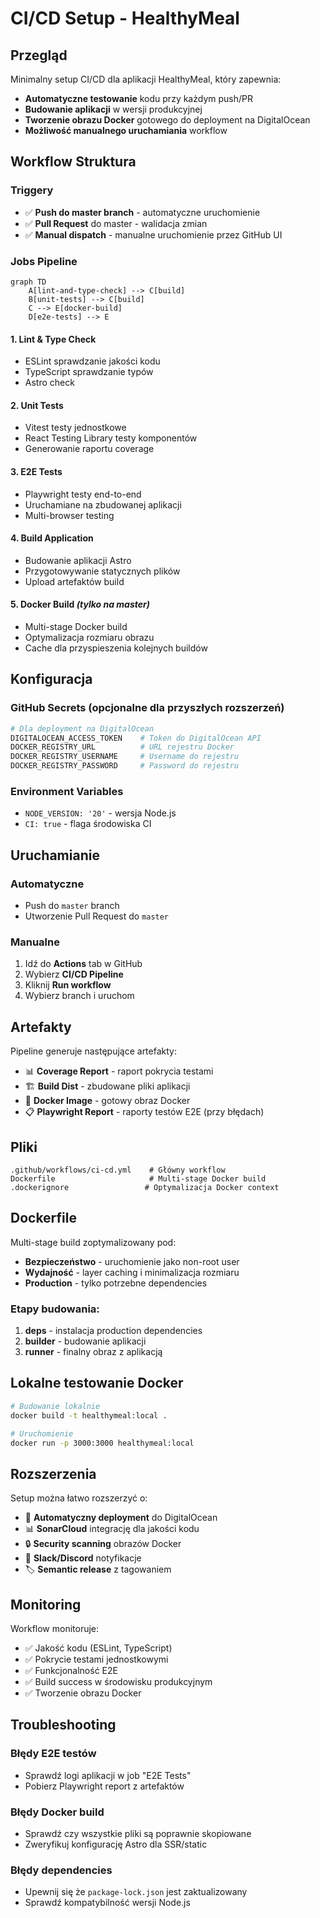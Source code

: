 # CI/CD Setup - HealthyMeal

## Przegląd

Minimalny setup CI/CD dla aplikacji HealthyMeal, który zapewnia:
- **Automatyczne testowanie** kodu przy każdym push/PR
- **Budowanie aplikacji** w wersji produkcyjnej
- **Tworzenie obrazu Docker** gotowego do deployment na DigitalOcean
- **Możliwość manualnego uruchamiania** workflow

## Workflow Struktura

### Triggery
- ✅ **Push do master branch** - automatyczne uruchomienie
- ✅ **Pull Request** do master - walidacja zmian
- ✅ **Manual dispatch** - manualne uruchomienie przez GitHub UI

### Jobs Pipeline

```mermaid
graph TD
    A[lint-and-type-check] --> C[build]
    B[unit-tests] --> C[build]
    C --> E[docker-build]
    D[e2e-tests] --> E
```

#### 1. **Lint & Type Check**
- ESLint sprawdzanie jakości kodu
- TypeScript sprawdzanie typów
- Astro check

#### 2. **Unit Tests**
- Vitest testy jednostkowe
- React Testing Library testy komponentów
- Generowanie raportu coverage

#### 3. **E2E Tests**
- Playwright testy end-to-end
- Uruchamiane na zbudowanej aplikacji
- Multi-browser testing

#### 4. **Build Application**
- Budowanie aplikacji Astro
- Przygotowywanie statycznych plików
- Upload artefaktów build

#### 5. **Docker Build** *(tylko na master)*
- Multi-stage Docker build
- Optymalizacja rozmiaru obrazu
- Cache dla przyspieszenia kolejnych buildów

## Konfiguracja

### GitHub Secrets (opcjonalne dla przyszłych rozszerzeń)
```bash
# Dla deployment na DigitalOcean
DIGITALOCEAN_ACCESS_TOKEN    # Token do DigitalOcean API
DOCKER_REGISTRY_URL          # URL rejestru Docker
DOCKER_REGISTRY_USERNAME     # Username do rejestru
DOCKER_REGISTRY_PASSWORD     # Password do rejestru
```

### Environment Variables
- `NODE_VERSION: '20'` - wersja Node.js
- `CI: true` - flaga środowiska CI

## Uruchamianie

### Automatyczne
- Push do `master` branch
- Utworzenie Pull Request do `master`

### Manualne
1. Idź do **Actions** tab w GitHub
2. Wybierz **CI/CD Pipeline**
3. Kliknij **Run workflow**
4. Wybierz branch i uruchom

## Artefakty

Pipeline generuje następujące artefakty:
- 📊 **Coverage Report** - raport pokrycia testami
- 🏗️ **Build Dist** - zbudowane pliki aplikacji
- 🐳 **Docker Image** - gotowy obraz Docker
- 📋 **Playwright Report** - raporty testów E2E (przy błędach)

## Pliki

```
.github/workflows/ci-cd.yml    # Główny workflow
Dockerfile                     # Multi-stage Docker build
.dockerignore                 # Optymalizacja Docker context
```

## Dockerfile

Multi-stage build zoptymalizowany pod:
- **Bezpieczeństwo** - uruchomienie jako non-root user
- **Wydajność** - layer caching i minimalizacja rozmiaru
- **Production** - tylko potrzebne dependencies

### Etapy budowania:
1. **deps** - instalacja production dependencies
2. **builder** - budowanie aplikacji
3. **runner** - finalny obraz z aplikacją

## Lokalne testowanie Docker

```bash
# Budowanie lokalnie
docker build -t healthymeal:local .

# Uruchomienie
docker run -p 3000:3000 healthymeal:local
```

## Rozszerzenia

Setup można łatwo rozszerzyć o:
- 🚀 **Automatyczny deployment** do DigitalOcean
- 📊 **SonarCloud** integrację dla jakości kodu
- 🔒 **Security scanning** obrazów Docker
- 📱 **Slack/Discord** notyfikacje
- 🏷️ **Semantic release** z tagowaniem

## Monitoring

Workflow monitoruje:
- ✅ Jakość kodu (ESLint, TypeScript)
- ✅ Pokrycie testami jednostkowymi
- ✅ Funkcjonalność E2E
- ✅ Build success w środowisku produkcyjnym
- ✅ Tworzenie obrazu Docker

## Troubleshooting

### Błędy E2E testów
- Sprawdź logi aplikacji w job "E2E Tests"
- Pobierz Playwright report z artefaktów

### Błędy Docker build
- Sprawdź czy wszystkie pliki są poprawnie skopiowane
- Zweryfikuj konfigurację Astro dla SSR/static

### Błędy dependencies
- Upewnij się że `package-lock.json` jest zaktualizowany
- Sprawdź kompatybilność wersji Node.js 